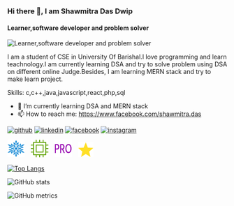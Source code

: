 ### Hi there 👋, I am Shawmitra Das Dwip
#### Learner,software developer and problem solver
![Learner,software developer and problem solver](https://scontent-sin6-2.xx.fbcdn.net/v/t39.30808-6/342199394_182054678035961_186045574249591736_n.jpg?_nc_cat=109&ccb=1-7&_nc_sid=52f669&_nc_eui2=AeHT2OGVsUypGcgKxmvX8uxx9GUJlXv6lbL0ZQmVe_qVsuHGUS8J8_ExRwYJ3jT8rpKErQvmrW-vur0njKnLqLps&_nc_ohc=qHtN0pyHiwMAX_ftDZX&_nc_ht=scontent-sin6-2.xx&oh=00_AfDz8eUfS_xzLl25sC6duktSLz3Rs9ItvXH7muP6y0w46A&oe=6517807C)

I am a student of CSE in University Of Barishal.I love programming and learn teachnology.I am currently learning DSA and try to solve problem using DSA on different online Judge.Besides, I am learning MERN stack and try to make learn project.

Skills: c,c++,java,javascript,react,php,sql

- 🌱 I’m currently learning DSA and MERN stack 
- 📫 How to reach me: https://www.facebook.com/shawmitra.das 


[<img src='https://cdn.jsdelivr.net/npm/simple-icons@3.0.1/icons/github.svg' alt='github' height='40'>](https://github.com/shAwmitrAcse134582)  [<img src='https://cdn.jsdelivr.net/npm/simple-icons@3.0.1/icons/linkedin.svg' alt='linkedin' height='40'>](https://www.linkedin.com/in/shawmitra/)  [<img src='https://cdn.jsdelivr.net/npm/simple-icons@3.0.1/icons/facebook.svg' alt='facebook' height='40'>](https://www.facebook.com/Shawmitra)  [<img src='https://cdn.jsdelivr.net/npm/simple-icons@3.0.1/icons/instagram.svg' alt='instagram' height='40'>](https://www.instagram.com/shawmitradas/)    

<a href='https://archiveprogram.github.com/'><img src='https://raw.githubusercontent.com/acervenky/animated-github-badges/master/assets/acbadge.gif' width='40' height='40'></a> <a href='https://docs.github.com/en/developers'><img src='https://raw.githubusercontent.com/acervenky/animated-github-badges/master/assets/devbadge.gif' width='40' height='40'></a> <a href='https://github.com/pricing'><img src='https://raw.githubusercontent.com/acervenky/animated-github-badges/master/assets/pro.gif' width='40' height='40'></a> <a href='https://stars.github.com/'><img src='https://raw.githubusercontent.com/acervenky/animated-github-badges/master/assets/starbadge.gif' width='35' height='35'></a> 



[![Top Langs](https://github-readme-stats.vercel.app/api/top-langs/?username=shAwmitrAcse134582)](https://github.com/anuraghazra/github-readme-stats)

![GitHub stats](https://github-readme-stats.vercel.app/api?username=shAwmitrAcse134582&show_icons=true)  



![GitHub metrics](https://metrics.lecoq.io/shAwmitrAcse134582)  

 
